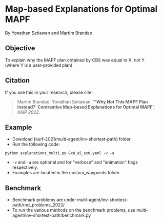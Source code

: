 # Map-based Explanations for Optimal MAPF

By Yonathan Setiawan and Martim Brandao

## Objective

To explain why the MAPF plan obtained by CBS was equal to X, not Y (where Y is a user-provided plan).

## Citation

If you use this in your research, please cite:

> Martim Brandao, Yonathan Setiawan, "**'Why Not This MAPF Plan Instead?' Contrastive Map-based Explanations for Optimal MAPF**", *XAIP 2022*.

## Example

* Download [kurf-2021/multi-agent/inv-shortest-path] folder.
* Run the following code:
```
python explanations_multi.py 8x8_a5_ex0.yaml -v -a
```
* `-v` and `-a` are optional and for "verbose" and "animation" flags respectively.
* Examples are located in the custom_waypoints folder.

## Benchmark

* Benchmark problems are under multi-agent/inv-shortest-path/rnd_problems_2022/
* To run the various methods on the benchmark problems, use multi-agent/inv-shortest-path/benchmark.py
